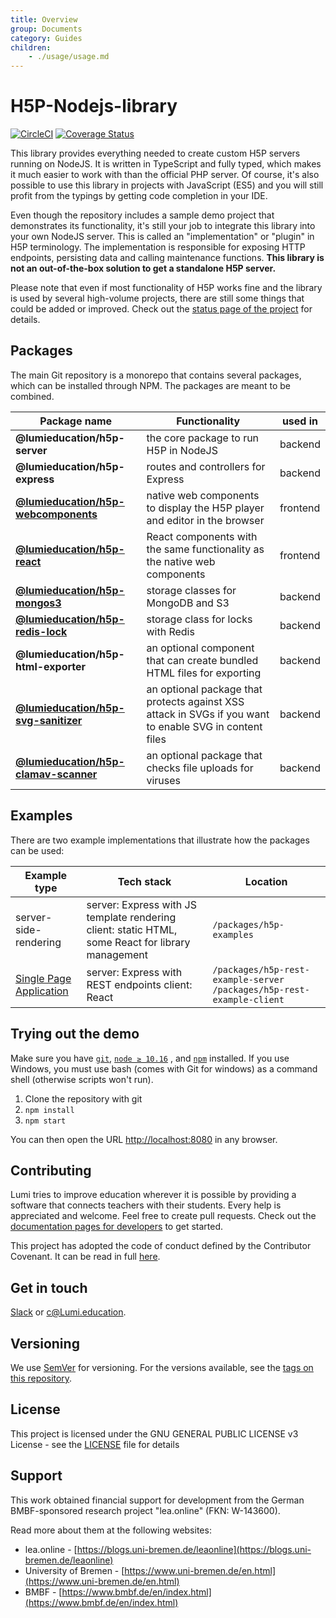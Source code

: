 ```yaml
---
title: Overview
group: Documents
category: Guides
children:
    - ./usage/usage.md
---
```

# H5P-Nodejs-library

[![CircleCI](https://circleci.com/gh/Lumieducation/H5P-Nodejs-library/tree/master.svg?style=svg)](https://circleci.com/gh/Lumieducation/H5P-Nodejs-library/tree/master) [![Coverage Status](https://coveralls.io/repos/github/Lumieducation/H5P-Nodejs-library/badge.svg?branch=release)](https://coveralls.io/github/Lumieducation/H5P-Nodejs-library?branch=release)

This library provides everything needed to create custom H5P servers running on
NodeJS. It is written in TypeScript and fully typed, which makes it much easier
to work with than the official PHP server. Of course, it's also possible to use
this library in projects with JavaScript (ES5) and you will still profit from
the typings by getting code completion in your IDE.

Even though the repository includes a sample demo project that demonstrates its
functionality, it's still your job to integrate this library into your own
NodeJS server. This is called an "implementation" or "plugin" in H5P
terminology. The implementation is responsible for exposing HTTP endpoints,
persisting data and calling maintenance functions. **This library is not an
out-of-the-box solution to get a standalone H5P server.**

Please note that even if most functionality of H5P works fine and the library is
used by several high-volume projects, there are still some things that could be
added or improved. Check out the [status page of the
project](/docs/development/status.md) for details.

## Packages

The main Git repository is a monorepo that contains several packages, which can
be installed through NPM. The packages are meant to be combined.

| Package name                                                                    | Functionality                                                                                           | used in  |
| ------------------------------------------------------------------------------- | ------------------------------------------------------------------------------------------------------- | -------- |
| **@lumieducation/h5p-server**                                                   | the core package to run H5P in NodeJS                                                                   | backend  |
| **@lumieducation/h5p-express**                                                  | routes and controllers for Express                                                                      | backend  |
| [**@lumieducation/h5p-webcomponents**](/packages/h5p-webcomponents/README.md)   | native web components to display the H5P player and editor in the browser                               | frontend |
| [**@lumieducation/h5p-react**](/packages/h5p-react/README.md)                   | React components with the same functionality as the native web components                               | frontend |
| [**@lumieducation/h5p-mongos3**](/packages/h5p-mongos3/README.md)               | storage classes for MongoDB and S3                                                                      | backend  |
| [**@lumieducation/h5p-redis-lock**](/packages/h5p-redis-lock/README.md)         | storage class for locks with Redis                                                                      | backend  |
| **@lumieducation/h5p-html-exporter**                                            | an optional component that can create bundled HTML files for exporting                                  | backend  |
| [**@lumieducation/h5p-svg-sanitizer**](/packages/h5p-svg-sanitizer/README.md)   | an optional package that protects against XSS attack in SVGs if you want to enable SVG in content files | backend  |
| [**@lumieducation/h5p-clamav-scanner**](/packages/h5p-clamav-scanner/README.md) | an optional package that checks file uploads for viruses                                                | backend  |

## Examples

There are two example implementations that illustrate how the packages can be
used:

| Example type                                       | Tech stack                                                                                        | Location                                                                |
| -------------------------------------------------- | ------------------------------------------------------------------------------------------------- | ----------------------------------------------------------------------- |
| server-side-rendering                              | server: Express with JS template rendering client: static HTML, some React for library management | `/packages/h5p-examples`                                                |
| [Single Page Application](examples/rest/README.md) | server: Express with REST endpoints client: React                                                 | `/packages/h5p-rest-example-server` `/packages/h5p-rest-example-client` |

## Trying out the demo

Make sure you have [`git`](https://git-scm.com/), [`node ≥ 10.16`](https://nodejs.org/)
, and [`npm`](https://www.npmjs.com/get-npm) installed. If you use
Windows, you must use bash (comes with Git for windows) as a command shell
(otherwise scripts won't run).

1. Clone the repository with git
2. `npm install`
3. `npm start`

You can then open the URL [http://localhost:8080](http://localhost:8080) in any
browser.

## Contributing

Lumi tries to improve education wherever it is possible by providing a software
that connects teachers with their students. Every help is appreciated and
welcome. Feel free to create pull requests. Check out the [documentation pages
for developers](/docs/development/getting-started.md) to get started.

This project has adopted the code of conduct defined by the Contributor
Covenant. It can be read in full [here](/code-of-conduct.md).

## Get in touch

[Slack](https://join.slack.com/t/lumi-education/shared_invite/zt-3dcc4gpy-8XxjefFeUHEv89hCMkwmbw)
or [c@Lumi.education](mailto:c@lumi.education).

## Versioning

We use [SemVer](http://semver.org/) for versioning. For the versions available,
see the [tags on this repository](https://github.com/Lumieducation/Lumi/tags).

## License

This project is licensed under the GNU GENERAL PUBLIC LICENSE v3 License - see
the [LICENSE](/LICENSE) file for details

## Support

This work obtained financial support for development from the German BMBF-sponsored research project "lea.online" (FKN: W-143600).

Read more about them at the following websites:

- lea.online - [https://blogs.uni-bremen.de/leaonline](https://blogs.uni-bremen.de/leaonline)
- University of Bremen - [https://www.uni-bremen.de/en.html](https://www.uni-bremen.de/en.html)
- BMBF - [https://www.bmbf.de/en/index.html](https://www.bmbf.de/en/index.html)

